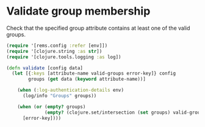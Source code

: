 # Validate group membership

Check that the specified group attribute contains at least
one of the valid groups.

```clj
(require '[rems.config :refer [env]])
(require '[clojure.string :as str])
(require '[clojure.tools.logging :as log])

(defn validate [config data]
  (let [{:keys [attribute-name valid-groups error-key]} config
        groups (get data (keyword attribute-name))]

    (when (:log-authentication-details env)
      (log/info "Groups" groups))

    (when (or (empty? groups)
              (empty? (clojure.set/intersection (set groups) valid-groups)))
      [error-key])))

```

